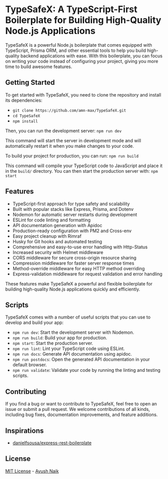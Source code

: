 # TypeSafeX: A TypeScript-First Boilerplate for Building High-Quality Node.js Applications

TypeSafeX is a powerful Node.js boilerplate that comes equipped with TypeScript, Prisma ORM, and other essential tools to help you build high-quality backend applications with ease. With this boilerplate, you can focus on writing your code instead of configuring your project, giving you more time to build awesome features.

## Getting Started

To get started with TypeSafeX, you need to clone the repository and install its dependencies:

- `git clone https://github.com/amn-max/TypeSafeX.git`
- `cd TypeSafeX`
- `npm install`

Then, you can run the development server: `npm run dev`

This command will start the server in development mode and will automatically restart it when you make changes to your code.

To build your project for production, you can run: `npm run build`

This command will compile your TypeScript code to JavaScript and place it in the `build/` directory. You can then start the production server with: `npm start`

## Features

- TypeScript-first approach for type safety and scalability
- Built with popular stacks like Express, Prisma, and Dotenv
- Nodemon for automatic server restarts during development
- ESLint for code linting and formatting
- API documentation generation with Apidoc
- Production-ready configuration with PM2 and Cross-env
- Easy project cleanup with Rimraf
- Husky for Git hooks and automated testing
- Comprehensive and easy-to-use error handling with Http-Status
- Increased security with Helmet middleware
- CORS middleware for secure cross-origin resource sharing
- Compression middleware for faster server response times
- Method-override middleware for easy HTTP method overriding
- Express-validation middleware for request validation and error handling

These features make TypeSafeX a powerful and flexible boilerplate for building high-quality Node.js applications quickly and efficiently.

## Scripts

TypeSafeX comes with a number of useful scripts that you can use to develop and build your app:

- `npm run dev`: Start the development server with Nodemon.
- `npm run build`: Build your app for production.
- `npm start`: Start the production server.
- `npm run lint`: Lint your TypeScript code using ESLint.
- `npm run docs`: Generate API documentation using apidoc.
- `npm run postdocs`: Open the generated API documentation in your default browser.
- `npm run validate`: Validate your code by running the linting and testing scripts.

## Contributing

If you find a bug or want to contribute to TypeSafeX, feel free to open an issue or submit a pull request. We welcome contributions of all kinds, including bug fixes, documentation improvements, and feature additions.

## Inspirations

- [danielfsousa/express-rest-boilerplate](https://github.com/danielfsousa/express-rest-boilerplate)

## License

[MIT License](README.md) - [Ayush Naik](https://github.com/amn-max)
